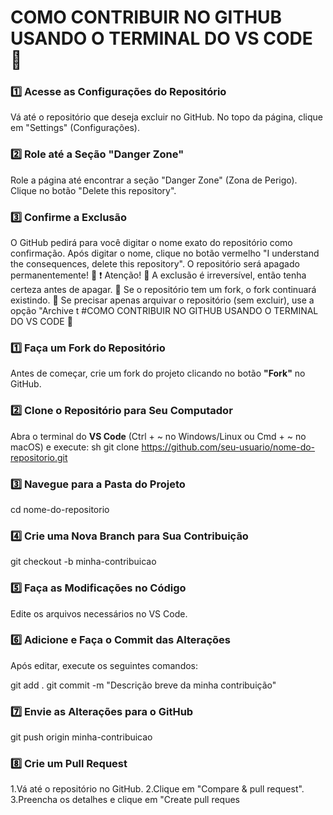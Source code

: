 # COMO CONTRIBUIR NO GITHUB USANDO O TERMINAL DO VS CODE 🚀

### 1️⃣ Acesse as Configurações do Repositório
Vá até o repositório que deseja excluir no GitHub.
No topo da página, clique em "Settings" (Configurações).

### 2️⃣ Role até a Seção "Danger Zone"
Role a página até encontrar a seção "Danger Zone" (Zona de Perigo).
Clique no botão "Delete this repository".

### 3️⃣ Confirme a Exclusão
O GitHub pedirá para você digitar o nome exato do repositório como confirmação.
Após digitar o nome, clique no botão vermelho "I understand the consequences, delete this repository".
O repositório será apagado permanentemente! 🚨
❗ Atenção!
🔹 A exclusão é irreversível, então tenha certeza antes de apagar.
🔹 Se o repositório tem um fork, o fork continuará existindo.
🔹 Se precisar apenas arquivar o repositório (sem excluir), use a opção "Archive t
#COMO CONTRIBUIR NO GITHUB USANDO O TERMINAL DO VS CODE 🚀

### 1️⃣ **Faça um Fork do Repositório**
Antes de começar, crie um fork do projeto clicando no botão **"Fork"** no GitHub.

### 2️⃣ **Clone o Repositório para Seu Computador**
Abra o terminal do **VS Code** (Ctrl + ~ no Windows/Linux ou Cmd + ~ no macOS) e execute:
sh
git clone https://github.com/seu-usuario/nome-do-repositorio.git

### 3️⃣ Navegue para a Pasta do Projeto
cd nome-do-repositorio 

### 4️⃣ Crie uma Nova Branch para Sua Contribuição
git checkout -b minha-contribuicao

### 5️⃣ Faça as Modificações no Código
Edite os arquivos necessários no VS Code.

### 6️⃣ Adicione e Faça o Commit das Alterações
Após editar, execute os seguintes comandos:

git add .
git commit -m "Descrição breve da minha contribuição"

### 7️⃣ Envie as Alterações para o GitHub
git push origin minha-contribuicao

### 8️⃣ Crie um Pull Request
1.Vá até o repositório no GitHub.
2.Clique em "Compare & pull request".
3.Preencha os detalhes e clique em "Create pull reques
